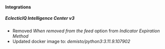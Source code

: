 
#### Integrations

##### EclecticIQ Intelligence Center v3

- Removed *When removed from the feed* option from *Indicator Expiration Method*
- Updated docker image to: *demisto/python3:3.11.9.107902*
